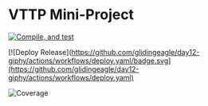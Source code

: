 # VTTP Mini-Project

[![Compile, and test](https://github.com/glidingeagle/day12-giphy/actions/workflows/main.yaml/badge.svg)](https://github.com/glidingeagle/day12-giphy/actions/workflows/main.yaml)

[![Deploy Release](https://github.com/glidingeagle/day12-giphy/actions/workflows/deploy.yaml/badge.svg](https://github.com/glidingeagle/day12-giphy/actions/workflows/deploy.yaml)

![Coverage](https://vttpminiproj-book.sgp1.digitaloceanspaces.com/coverage/VTTP_Book_Project/jacoco.svg)